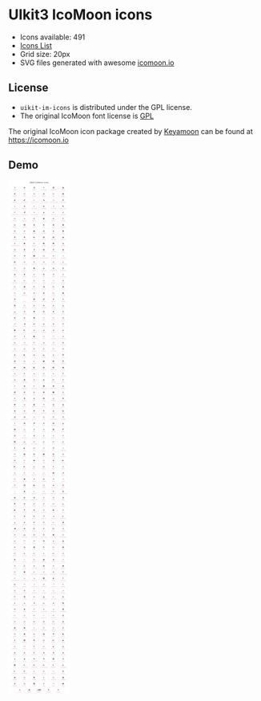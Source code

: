 # UIkit3 IcoMoon icons
* Icons available: 491
* [Icons List](ICONSLIST.md)
* Grid size: 20px
* SVG files generated with awesome [icomoon.io](https://icomoon.io)

## License
* `uikit-im-icons` is distributed under the GPL license.
* The original IcoMoon font license is [GPL](http://www.gnu.org/licenses/gpl.html)

The original IcoMoon icon package created by [Keyamoon](http://keyamoon.com/) can be found at https://icomoon.io

## Demo
![UIkit3 IcoMoon icons](demo.png)